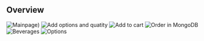 <!-- Overview -->
## Overview
![Mainpage](https://user-images.githubusercontent.com/79521432/131403308-e9e17ae8-f5e9-49b3-86cd-1e4ec1e9202a.png))
![Add options and quatity](https://user-images.githubusercontent.com/79521432/131403388-bc7775d0-cb12-4478-8f51-5700a885fb26.png)
![Add to cart](https://user-images.githubusercontent.com/79521432/131403456-6d946ab5-eb62-479e-87ab-bd6942c21105.png)
![Order in MongoDB](https://user-images.githubusercontent.com/79521432/131403550-5eba7eeb-3168-49b9-9e7f-b5fdea5246ec.png)
![Beverages](https://user-images.githubusercontent.com/79521432/131403630-60380bdc-239d-44d9-9e1b-15510a876fec.png)
![Options](https://user-images.githubusercontent.com/79521432/131403692-3154fdac-5a3f-4684-86b1-1a5fac6f08af.png)



